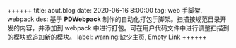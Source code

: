 ++++++
title: aout.blog
date: 2020-06-16 8:00:00
tag: web 手脚架, webpack
des: 基于 **PDWebpack** 制作的自动化打包手脚架。扫描按规范目录开发的内容，并添加到 webpack 中进行打包。可在用户代码文件中进行调整扫描到的模块或追加新的模块。
label: warning:缺少主页, Empty Link
++++++